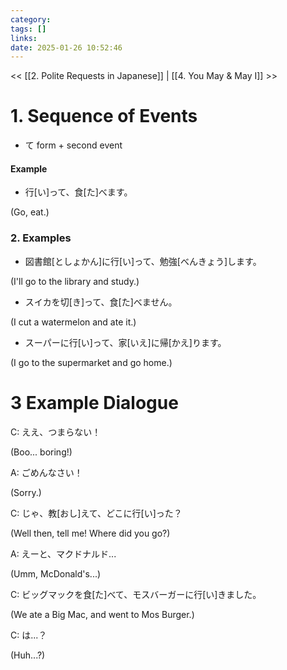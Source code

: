 ```yaml
---
category: 
tags: []
links:
date: 2025-01-26 10:52:46
---
```

<< [[2. Polite Requests in Japanese]] | [[4. You May & May I]] >>
# 1. Sequence of Events

- て form + second event

#### Example

- 行\[い\]って、食\[た\]べます。

(Go, eat.)

### 2. Examples

- 図書館\[としょかん\]に行\[い\]って、勉強\[べんきょう\]します。

(I'll go to the library and study.)

- スイカを切\[き\]って、食\[た\]べません。

(I cut a watermelon and ate it.)

- スーパーに行\[い\]って、家\[いえ\]に帰\[かえ\]ります。

(I go to the supermarket and go home.)

# 3 Example Dialogue

C: ええ、つまらない！

(Boo... boring!)

A: ごめんなさい！

(Sorry.)

C: じゃ、教\[おし\]えて、どこに行\[い\]った？

(Well then, tell me! Where did you go?)

A: えーと、マクドナルド...

(Umm, McDonald's...)

C: ビッグマックを食\[た\]べて、モスバーガーに行\[い\]きました。

(We ate a Big Mac, and went to Mos Burger.)

C: は...？

(Huh...?)